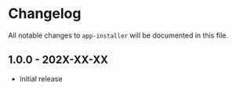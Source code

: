 # Changelog

All notable changes to `app-installer` will be documented in this file.

## 1.0.0 - 202X-XX-XX

- initial release
